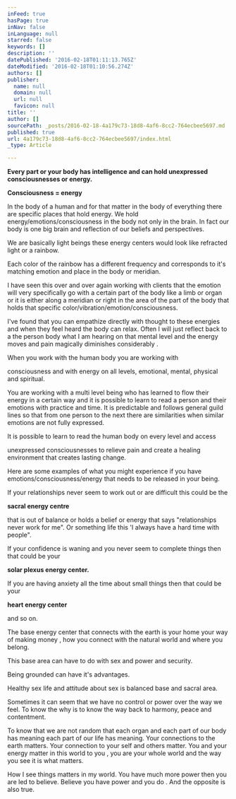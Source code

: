 ```yaml
---
inFeed: true
hasPage: true
inNav: false
inLanguage: null
starred: false
keywords: []
description: ''
datePublished: '2016-02-18T01:11:13.765Z'
dateModified: '2016-02-18T01:10:56.274Z'
authors: []
publisher:
  name: null
  domain: null
  url: null
  favicon: null
title: ''
author: []
sourcePath: _posts/2016-02-18-4a179c73-18d8-4af6-8cc2-764ecbee5697.md
published: true
url: 4a179c73-18d8-4af6-8cc2-764ecbee5697/index.html
_type: Article

---
```

**Every part or your body has intelligence and can hold unexpressed consciousnesses or energy.**

**Consciousness = energy**

In the body of a human and for that matter in the body of everything there are specific places that hold  energy. We hold energy/emotions/consciousness in the body not only in the brain. In fact our body is one big brain and reflection of our beliefs and perspectives.

We are basically light beings these energy centers would look like refracted light or a rainbow.

Each color of the rainbow has a different frequency and corresponds to it's matching emotion and place in the body or meridian.

I have seen this over and over again working with clients that the emotion will very specifically go with a certain part of the body like a limb or organ or it is either along a meridian or right in the area of the part of the body that holds that specific color/vibration/emotion/consciousness.

I've found that you can empathize directly with thought to these energies and when they feel heard the body can relax. Often I will just reflect back to a the person body what I am hearing on that mental level and the energy moves and pain magically diminishes considerably .

When you work with the human body you are working with

consciousness and with energy on all levels, emotional, mental, physical and spiritual.

You are working with a multi level being who has learned to flow their energy in a certain way and it is possible to learn to read a person and their emotions with practice and time. It is predictable and follows general guild lines so that from one person to the next there are similarities when similar emotions are not fully expressed.

It is possible to learn to read the human body on every level and access

unexpressed consciousnesses to relieve pain and create a healing environment that creates lasting change.

Here are some examples of what you might experience if you have emotions/consciousness/energy that needs to be released in your being.

If your relationships never seem to work out or are difficult this could be the

**sacral energy centre**

that is out of balance or holds a belief or energy that says "relationships never work for me". Or something life this 'I always have a hard time with people".

If your confidence is waning and you never seem to complete things then that could be your

**solar plexus energy center.**

If you are having anxiety all the time about small things then that could be your

**heart energy center**

and so on.

The base energy center that connects with the earth is your home your way of making money , how you connect with the natural world and where you belong.

This base area can have to do with sex and power and security.

Being grounded can have it's advantages.

Healthy sex life and attitude about sex is balanced base and sacral area.

Sometimes it can seem that we have no control or power over the way we feel. To know the why is to know the way back to harmony, peace and contentment.

To know that we are not random that each organ and each part of our body has meaning each part of our life has meaning. Your connections to the earth matters. Your connection to your self and others matter. You and your energy matter in this world to you , you are your whole world and the way you see it is what matters.

How I see things matters in my world. You have much more power then you are led to believe. Believe you have power and you do . And the opposite is also true.
